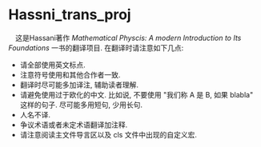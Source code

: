 # Hassni_trans_proj

&emsp;这是Hassani著作 *Mathematical Physcis: A modern Introduction to Its Foundations* 一书的翻译项目. 在翻译时请注意如下几点:

- 请全部使用英文标点.
- 注意符号使用和其他合作者一致.
- 翻译时尽可能多加译注, 辅助读者理解.
- 请避免使用过于欧化的中文. 比如说, 不要使用 "我们称 A 是 B, 如果 blabla" 这样的句子. 尽可能多用短句, 少用长句.
- 人名不译.
- 争议术语或者未定术语翻译加注释.
- 请注意阅读主文件导言区以及 cls 文件中出现的自定义宏.